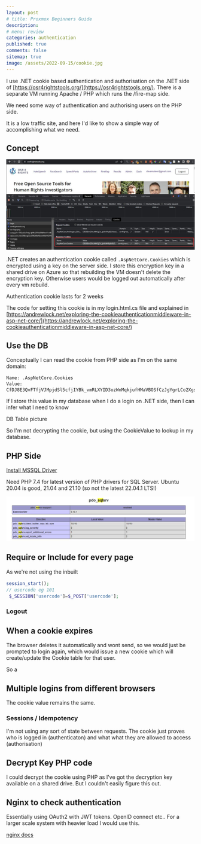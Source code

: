```yaml
---
layout: post
# title: Proxmox Beginners Guide
description: 
# menu: review
categories: authentication
published: true 
comments: false     
sitemap: true
image: /assets/2022-09-15/cookie.jpg
---
```


<!-- [![alt text](/assets/2021-10-22/email-cover.jpg "email"){:width="800px"}](/assets/2021-10-22/email-cover.jpg) -->
<!-- [![alt text](/assets/2021-10-22/email-cover.jpg "Thanks to Solen Feyissa on unsplash - https://unsplash.com/@solenfeyissa")](https://unsplash.com/@solenfeyissa) -->


<!-- [![alt text](/assets/2021-12-21/desk.jpg "email")](/assets/2021-12-21/desk.jpg) -->

<!-- [![alt text](/assets/2022-09-15/fire-map.jpg "email")](/assets/2022-09-15/fire-map.jpg) -->


I use .NET cookie based authentication and authorisation on the .NET side of [https://osr4rightstools.org/](https://osr4rightstools.org/). There is a separate VM running Apache / PHP which runs the /fire-map side.

We need some way of authentication and authorising users on the PHP side.

It is a low traffic site, and here I'd like to show a simple way of accomplishing what we need.

## Concept

[![alt text](/assets/2022-09-15/cookie.jpg "email")](/assets/2022-09-15/cookie.jpg)

.NET creates an authentication cookie called `.AspNetCore.Cookies` which is encrypted using a key on the server side. I store this encryption key in a shared drive on Azure so that rebuilding the VM doesn't delete the encryption key. Otherwise users would be logged out automatically after every vm rebuild.

Authentication cookie lasts for 2 weeks

The code for setting this cookie is in my login.html.cs file and explained in [https://andrewlock.net/exploring-the-cookieauthenticationmiddleware-in-asp-net-core/](https://andrewlock.net/exploring-the-cookieauthenticationmiddleware-in-asp-net-core/)


## Use the DB

Conceptually I can read the cookie from PHP side as I'm on the same domain:

```
Name: .AspNetCore.Cookies
Value: CfDJ8E3QvFTfjVJMpjdSl5cfjIYBk_vmRLXYID3ozWnMqkjufHMaVBOSfCzJgYgrLCo2XgskrGPdDN3vP_Qk52kTy_ywAsXYOYnoiHVRxxzN8...
```

If I store this value in my database when I do a login on .NET side, then I can infer what I need to know

DB Table picture

So I'm not decrypting the cookie, but using the CookieValue to lookup in my database.

## PHP Side

[Install MSSQL Driver](https://docs.microsoft.com/en-us/sql/connect/php/installation-tutorial-linux-mac?view=sql-server-ver16)


Need PHP 7.4 for latest version of PHP drivers for SQL Server. Ubuntu 20.04 is good, 21.04 and 21.10 (so not the latest 22.04.1 LTS!)


[![alt text](/assets/2022-09-15/pdo.jpg "email")](/assets/2022-09-15/pdo.jpg)


## Require or Include for every page

As we're not using the inbuilt

```php
session_start();
// usercode eg 101
 $_SESSION['usercode']=$_POST['usercode'];
```


### Logout

## When a cookie expires

The browser deletes it automatically and wont send, so we would just be prompted to login again, which would issue a new cookie which will create/update the Cookie table for that user.

So a

## Multiple logins from different browsers

The cookie value remains the same.

### Sessions / Idempotency

I'm not using any sort of state between requests. The cookie just proves who is logged in (authenticaton) and what what they are allowed to access (authorisation)


## Decrypt Key PHP code 

I could decrypt the cookie using PHP as I've got the decryption key available on a shared drive. But I couldn't easily figure this out.

## Nginx to check authentication

Essentially using OAuth2 with JWT tokens. OpenID connect etc.. For a larger scale system with heavier load I would use this.

[nginx docs](https://docs.nginx.com/nginx/admin-guide/security-controls/configuring-subrequest-authentication/#:~:text=To%20perform%20authentication%2C%20NGINX%20makes,403%20%2C%20the%20access%20is%20denied)




